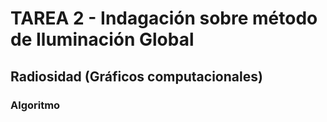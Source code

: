 # TAREA 2 - Indagación sobre método de Iluminación Global

## Radiosidad (Gráficos computacionales)

### Algoritmo